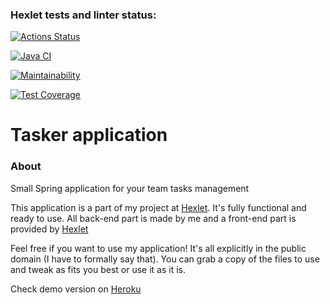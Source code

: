 ### Hexlet tests and linter status:
[![Actions Status](https://github.com/MadMan2k/java-project-lvl5/workflows/hexlet-check/badge.svg)](https://github.com/MadMan2k/java-project-lvl5/actions)

[![Java CI](https://github.com/MadMan2k/java-project-lvl5/actions/workflows/main.yml/badge.svg)](https://github.com/MadMan2k/java-project-lvl5/actions/workflows/main.yml)

[![Maintainability](https://api.codeclimate.com/v1/badges/965d839e48dfbbb352a3/maintainability)](https://codeclimate.com/github/MadMan2k/java-project-lvl5/maintainability)

[![Test Coverage](https://api.codeclimate.com/v1/badges/965d839e48dfbbb352a3/test_coverage)](https://codeclimate.com/github/MadMan2k/java-project-lvl5/test_coverage)

# Tasker application

### About

Small Spring application for your team tasks management

This application is a part of my project at [Hexlet](https://ru.hexlet.io/). It's fully functional and ready to use. All back-end part is made by me and a front-end part is provided by [Hexlet](https://ru.hexlet.io/)

Feel free if you want to use my application! It's all explicitly in the public domain (I have to formally say that). You can grab a copy of the files to use and tweak as fits you best or use it as it is.

Check demo version on [Heroku](https://task3r-app.herokuapp.com/)